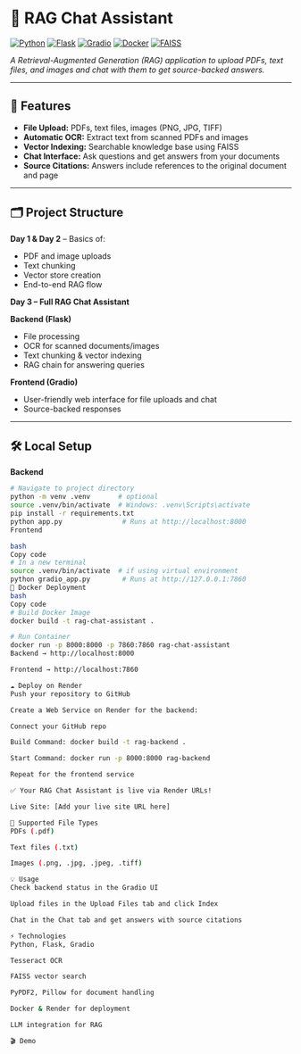 # 📝 RAG Chat Assistant

[![Python](https://img.shields.io/badge/Python-3.10+-blue?logo=python)](https://www.python.org/) 
[![Flask](https://img.shields.io/badge/Flask-2.3-green?logo=flask)](https://flask.palletsprojects.com/) 
[![Gradio](https://img.shields.io/badge/Gradio-3.42-orange?logo=gradio)](https://gradio.app/) 
[![Docker](https://img.shields.io/badge/Docker-24.0-blue?logo=docker)](https://www.docker.com/) 
[![FAISS](https://img.shields.io/badge/FAISS-1.7-lightgrey)](https://faiss.ai/)  

_A Retrieval-Augmented Generation (RAG) application to upload PDFs, text files, and images and chat with them to get source-backed answers._

---

## 🚀 Features

- **File Upload:** PDFs, text files, images (PNG, JPG, TIFF)  
- **Automatic OCR:** Extract text from scanned PDFs and images  
- **Vector Indexing:** Searchable knowledge base using FAISS  
- **Chat Interface:** Ask questions and get answers from your documents  
- **Source Citations:** Answers include references to the original document and page  

---

## 🗂️ Project Structure

**Day 1 & Day 2** – Basics of:  

- PDF and image uploads  
- Text chunking  
- Vector store creation  
- End-to-end RAG flow  

**Day 3 – Full RAG Chat Assistant**  

**Backend (Flask)**  

- File processing  
- OCR for scanned documents/images  
- Text chunking & vector indexing  
- RAG chain for answering queries  

**Frontend (Gradio)**  

- User-friendly web interface for file uploads and chat  
- Source-backed responses  

---

## 🛠️ Local Setup

**Backend**

```bash
# Navigate to project directory
python -m venv .venv       # optional
source .venv/bin/activate  # Windows: .venv\Scripts\activate
pip install -r requirements.txt
python app.py               # Runs at http://localhost:8000
Frontend

bash
Copy code
# In a new terminal
source .venv/bin/activate  # if using virtual environment
python gradio_app.py        # Runs at http://127.0.0.1:7860
🐳 Docker Deployment
bash
Copy code
# Build Docker Image
docker build -t rag-chat-assistant .

# Run Container
docker run -p 8000:8000 -p 7860:7860 rag-chat-assistant
Backend → http://localhost:8000

Frontend → http://localhost:7860

☁️ Deploy on Render
Push your repository to GitHub

Create a Web Service on Render for the backend:

Connect your GitHub repo

Build Command: docker build -t rag-backend .

Start Command: docker run -p 8000:8000 rag-backend

Repeat for the frontend service

✅ Your RAG Chat Assistant is live via Render URLs!

Live Site: [Add your live site URL here]

📂 Supported File Types
PDFs (.pdf)

Text files (.txt)

Images (.png, .jpg, .jpeg, .tiff)

💡 Usage
Check backend status in the Gradio UI

Upload files in the Upload Files tab and click Index

Chat in the Chat tab and get answers with source citations

⚡ Technologies
Python, Flask, Gradio

Tesseract OCR

FAISS vector search

PyPDF2, Pillow for document handling

Docker & Render for deployment

LLM integration for RAG

🎬 Demo
